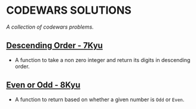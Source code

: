 # CODEWARS SOLUTIONS

_A collection of codewars problems._

## [Descending Order - 7Kyu](https://www.codewars.com/kata/5467e4d82edf8bbf40000155)

- A function to take a non zero integer and return its digits in descending order.

## [Even or Odd - 8Kyu](https://www.codewars.com/kata/53da3dbb4a5168369a0000fe)

- A function to return based on whether a given number is `Odd` or `Even`.
